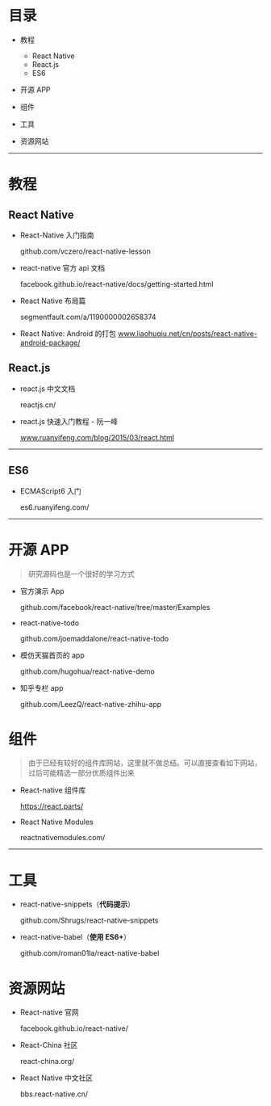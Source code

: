 # 目录

- 教程

  - React Native
  - React.js
  - ES6

- 开源 APP
- 组件
- 工具
- 资源网站

---

# 教程

## **React Native**

- React-Native 入门指南

  github.com/vczero/react-native-lesson

- react-native 官方 api 文档

  facebook.github.io/react-native/docs/getting-started.html

- React Native 布局篇

  segmentfault.com/a/1190000002658374

* React Native: Android 的打包
  www.liaohuqiu.net/cn/posts/react-native-android-package/

## **React.js**

- react.js 中文文档

  reactjs.cn/

- react.js 快速入门教程 - 阮一峰

  www.ruanyifeng.com/blog/2015/03/react.html

---

## **ES6**

- ECMAScript6 入门

  es6.ruanyifeng.com/

---

# 开源 APP

> 研究源码也是一个很好的学习方式

- 官方演示 App

  github.com/facebook/react-native/tree/master/Examples

- react-native-todo

  github.com/joemaddalone/react-native-todo

- 模仿天猫首页的 app

  github.com/hugohua/react-native-demo

- 知乎专栏 app

  github.com/LeezQ/react-native-zhihu-app

# 组件

> 由于已经有较好的组件库网站，这里就不做总结。可以直接查看如下网站，过后可能精选一部分优质组件出来

- React-native 组件库

  https://react.parts/

- React Native Modules

  reactnativemodules.com/

---

# 工具

- react-native-snippets（**代码提示**）

  github.com/Shrugs/react-native-snippets

- react-native-babel（**使用 ES6+**）

  github.com/roman01la/react-native-babel

# 资源网站

- React-native 官网

  facebook.github.io/react-native/

- React-China 社区

  react-china.org/

- React Native 中文社区

  bbs.react-native.cn/
